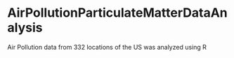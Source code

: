 # AirPollutionParticulateMatterDataAnalysis
Air Pollution data from 332 locations of the US was analyzed using R
